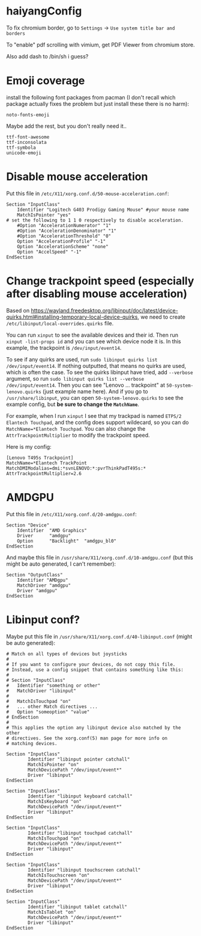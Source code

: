 # haiyangConfig
To fix chromium border, go to `Settings` -> `Use system title bar and borders`

To "enable" pdf scrolling with vimium, get PDF Viewer from chromium store.

Also add dash to /bin/sh i guess?

# Emoji coverage
install the following font packages from pacman (I don't recall which package actually fixes the problem but just install these there is no harm):
```
noto-fonts-emoji
```
Maybe add the rest, but you don't really need it..
```
ttf-font-awesome
ttf-inconsolata
ttf-symbola
unicode-emoji
```

# Disable mouse acceleration
Put this file in `/etc/X11/xorg.conf.d/50-mouse-acceleration.conf`:
```
Section "InputClass"
	Identifier "Logitech G403 Prodigy Gaming Mouse" #your mouse name
	MatchIsPointer "yes"
# set the following to 1 1 0 respectively to disable acceleration.
	#Option "AccelerationNumerator" "1"
	#Option "AccelerationDenominator" "1"
	#Option "AccelerationThreshold" "0"
	Option "AccelerationProfile" "-1"
	Option "AccelerationScheme" "none"
	Option "AccelSpeed" "-1"
EndSection

```
# Change trackpoint speed  (especially after disabling mouse acceleration)
Based on https://wayland.freedesktop.org/libinput/doc/latest/device-quirks.html#installing-temporary-local-device-quirks, we need to create `/etc/libinput/local-overrides.quirks` file. 

You can run `xinput` to see the available devices and their id. Then run `xinput -list-props id` and you can see which device node it is. In this example, the trackpoint is `/dev/input/event14`.

To see if any quirks are used, run `sudo libinput quirks list /dev/input/event14`. If nothing outputted, that means no quirks are used, which is often the case. To see the quirks libinput have tried, add `--verbose` argument, so run `sudo libinput quirks list --verbose /dev/input/event14`. Then you can see "Lenovo ... trackpoint" at `50-system-lenovo.quirks` (just example name here). And if you go to `/usr/share/libinput`, you can open `50-system-lenovo.quirks` to see the example config, but **be sure to change the `MatchName`**. 

For example, when I run `xinput` I see that my trackpad is named `ETPS/2 Elantech Touchpad`, and the config does support wildecard, so you can do `MatchName=*Elantech Touchpad`. You can also change the `AttrTrackpointMultiplier` to modify the trackpoint speed.

Here is my config:
```
[Lenovo T495s Trackpoint]
MatchName=*Elantech TrackPoint
MatchDMIModalias=dmi:*svnLENOVO:*:pvrThinkPadT495s:*
AttrTrackpointMultiplier=2.6
```

# AMDGPU
Put this file in `/etc/X11/xorg.conf.d/20-amdgpu.conf`:
```
Section "Device"
    Identifier  "AMD Graphics" 
    Driver      "amdgpu"
    Option      "Backlight"  "amdgpu_bl0"
EndSection

```
And maybe this file in `/usr/share/X11/xorg.conf.d/10-amdgpu.conf` (but this might be auto generated, I can't remember):
```
Section "OutputClass"
	Identifier "AMDgpu"
	MatchDriver "amdgpu"
	Driver "amdgpu"
EndSection
```
# Libinput conf?
Maybe put this file in `/usr/share/X11/xorg.conf.d/40-libinput.conf` (might be auto generated):
```
# Match on all types of devices but joysticks
#
# If you want to configure your devices, do not copy this file.
# Instead, use a config snippet that contains something like this:
#
# Section "InputClass"
#   Identifier "something or other"
#   MatchDriver "libinput"
#
#   MatchIsTouchpad "on"
#   ... other Match directives ...
#   Option "someoption" "value"
# EndSection
#
# This applies the option any libinput device also matched by the other
# directives. See the xorg.conf(5) man page for more info on
# matching devices.

Section "InputClass"
        Identifier "libinput pointer catchall"
        MatchIsPointer "on"
        MatchDevicePath "/dev/input/event*"
        Driver "libinput"
EndSection

Section "InputClass"
        Identifier "libinput keyboard catchall"
        MatchIsKeyboard "on"
        MatchDevicePath "/dev/input/event*"
        Driver "libinput"
EndSection

Section "InputClass"
        Identifier "libinput touchpad catchall"
        MatchIsTouchpad "on"
        MatchDevicePath "/dev/input/event*"
        Driver "libinput"
EndSection

Section "InputClass"
        Identifier "libinput touchscreen catchall"
        MatchIsTouchscreen "on"
        MatchDevicePath "/dev/input/event*"
        Driver "libinput"
EndSection

Section "InputClass"
        Identifier "libinput tablet catchall"
        MatchIsTablet "on"
        MatchDevicePath "/dev/input/event*"
        Driver "libinput"
EndSection

```
